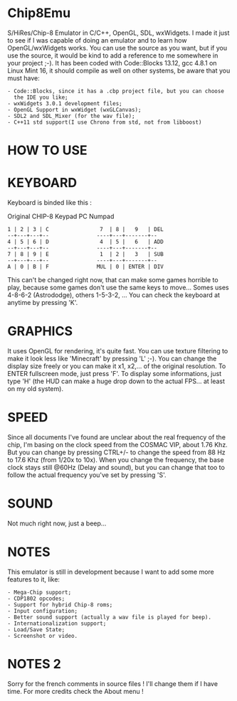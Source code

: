 Chip8Emu
========

S/HiRes/Chip-8 Emulator in C/C++, OpenGL, SDL, wxWidgets.
I made it just to see if I was capable of doing an emulator and to learn how
OpenGL/wxWidgets works. You can use the source as you want, but if you use the source,
it would be kind to add a reference to me somewhere in your project ;-). It has been coded
with Code::Blocks 13.12, gcc 4.8.1 on Linux Mint 16, it should compile as well
on other systems, be aware that you must have:

    - Code::Blocks, since it has a .cbp project file, but you can choose
      the IDE you like;
    - wxWidgets 3.0.1 development files;
    - OpenGL Support in wxWidget (wxGLCanvas);
    - SDL2 and SDL_Mixer (for the wav file);
    - C++11 std support(I use Chrono from std, not from libboost)

HOW TO USE
==========

KEYBOARD
========

Keyboard is binded like this :

Original CHIP-8 Keypad              PC Numpad

    1 | 2 | 3 | C                7  | 8 |   9   | DEL
    --+---+---+--               ----+---+-------+--
    4 | 5 | 6 | D                4  | 5 |   6   | ADD
    --+---+---+--               ----+---+-------+--
    7 | 8 | 9 | E                1  | 2 |   3   | SUB
    --+---+---+--               ----+---+-------+--
    A | 0 | B | F               MUL | 0 | ENTER | DIV

This can't be changed right now, that can make
some games horrible to play, because some games don't use the same
keys to move... Somes uses 4-8-6-2 (Astrododge), others 1-5-3-2, ...
You can check the keyboard at anytime by pressing 'K'.

GRAPHICS
========

It uses OpenGL for rendering, it's quite fast. You can use texture filtering
to make it look less like 'Minecraft' by pressing 'L' ;-).
You can change the display size freely or you can make it x1, x2,... of the
original resolution.
To ENTER fullscreen mode, just press 'F'.
To display some informations, just type 'H' (the HUD can make a huge drop down
to the actual FPS... at least on my old system).

SPEED
=====

Since all documents I've found are unclear about the real frequency of the chip,
I'm basing on the clock speed from the COSMAC VIP, about 1.76 Khz.
But you can change by pressing CTRL+/- to change the speed from 88 Hz to
17.6 Khz (from 1/20x to 10x). When you change the frequency, the base clock stays
still @60Hz (Delay and sound), but you can change that too to follow the actual
frequency you've set by pressing 'S'.

SOUND
=====

Not much right now, just a beep...

NOTES
=====

This emulator is still in development because I want to add some
more features to it, like:

    - Mega-Chip support;
    - CDP1802 opcodes;
    - Support for hybrid Chip-8 roms;
    - Input configuration;
    - Better sound support (actually a wav file is played for beep).
    - Internationalization support;
    - Load/Save State;
    - Screenshot or video.

NOTES 2
=======

Sorry for the french comments in source files ! I'll change them if I have time.
For more credits check the About menu !
